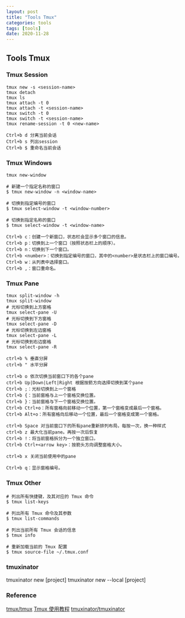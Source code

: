 ```yaml
---
layout: post
title: "Tools Tmux"
categories: tools
tags: [tools]
date: 2020-11-28
---
```


## Tools Tmux

### Tmux Session

    tmux new -s <session-name>
    tmux detach
    tmux ls
    tmux attach -t 0
    tmux attach -t <session-name>
    tmux switch -t 0
    tmux switch -t <session-name>
    tmux rename-session -t 0 <new-name>

    Ctrl+b d 分离当前会话
    Ctrl+b s 列出session
    Ctrl+b $ 重命名当前会话

### Tmux Windows

    tmux new-window

    # 新建一个指定名称的窗口
    $ tmux new-window -n <window-name>

    # 切换到指定编号的窗口
    $ tmux select-window -t <window-number>

    # 切换到指定名称的窗口
    $ tmux select-window -t <window-name>

    Ctrl+b c：创建一个新窗口，状态栏会显示多个窗口的信息。
    Ctrl+b p：切换到上一个窗口（按照状态栏上的顺序）。
    Ctrl+b n：切换到下一个窗口。
    Ctrl+b <number>：切换到指定编号的窗口，其中的<number>是状态栏上的窗口编号。
    Ctrl+b w：从列表中选择窗口。
    Ctrl+b ,：窗口重命名。

### Tmux Pane

    tmux split-window -h
    tmux split-window
    # 光标切换到上方窗格
    tmux select-pane -U
    # 光标切换到下方窗格
    tmux select-pane -D
    # 光标切换到左边窗格
    tmux select-pane -L
    # 光标切换到右边窗格
    tmux select-pane -R

    ctrl+b % 垂直分屏
    ctrl+b " 水平分屏

    ctrl+b o 依次切换当前窗口下的各个pane
    ctrl+b Up|Down|Left|Right 根据按箭方向选择切换到某个pane
    Ctrl+b ;：光标切换到上一个窗格
    Ctrl+b {：当前窗格与上一个窗格交换位置。
    Ctrl+b }：当前窗格与下一个窗格交换位置。
    Ctrl+b Ctrl+o：所有窗格向前移动一个位置，第一个窗格变成最后一个窗格。
    Ctrl+b Alt+o：所有窗格向后移动一个位置，最后一个窗格变成第一个窗格。

    ctrl+b Space 对当前窗口下的所有pane重新排列布局，每按一次，换一种样式
    ctrl+b z 最大化当前pane。再按一次后恢复
    Ctrl+b !：将当前窗格拆分为一个独立窗口。
    Ctrl+b Ctrl+<arrow key>：按箭头方向调整窗格大小。

    ctrl+b x 关闭当前使用中的pane

    Ctrl+b q：显示窗格编号。

### Tmux Other

    # 列出所有快捷键，及其对应的 Tmux 命令
    $ tmux list-keys

    # 列出所有 Tmux 命令及其参数
    $ tmux list-commands

    # 列出当前所有 Tmux 会话的信息
    $ tmux info

    # 重新加载当前的 Tmux 配置
    $ tmux source-file ~/.tmux.conf

### tmuxinator

   tmuxinator new [project]
   tmuxinator new --local [project]

### Reference
[tmux/tmux](https://github.com/tmux/tmux/)
[Tmux 使用教程](http://www.ruanyifeng.com/blog/2019/10/tmux.html)
[tmuxinator/tmuxinator](https://github.com/tmuxinator/tmuxinator)
